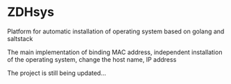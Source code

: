 # ZDHsys

Platform for automatic installation of operating system based on golang and saltstack

The main implementation of binding MAC address, independent installation of the operating system, change the host name, IP address

The project is still being updated...
